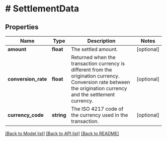 # # SettlementData

## Properties

Name | Type | Description | Notes
------------ | ------------- | ------------- | -------------
**amount** | **float** | The settled amount. | [optional]
**conversion_rate** | **float** | Returned when the transaction currency is different from the origination currency.  Conversion rate between the origination currency and the settlement currency. | [optional]
**currency_code** | **string** | The ISO 4217 code of the currency used in the transaction. | [optional]

[[Back to Model list]](../../README.md#models) [[Back to API list]](../../README.md#endpoints) [[Back to README]](../../README.md)
